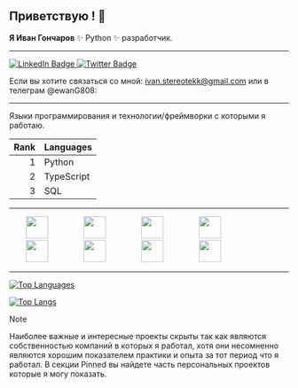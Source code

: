 ## Приветствую ! 👋


**Я Иван Гончаров**  ✨ Python ✨ разработчик. 

---


<div id="badges">
  <a href="https://www.linkedin.com/in/ivan-goncharov-60720a369/">
    <img src="https://img.shields.io/badge/LinkedIn-blue?style=for-the-badge&logo=linkedin&logoColor=white" alt="LinkedIn Badge"/>
  </a>
  <a href="https://twitter.com/?lang=ru">
    <img src="https://img.shields.io/badge/Twitter-blue?style=for-the-badge&logo=twitter&logoColor=white" alt="Twitter Badge"/>
  </a>
</div>

Если вы хотите связаться со мной:  ivan.stereotekk@gmail.com или в телеграм @ewanG808:

---

Языки программирования и технологии/фреймворки с которыми я работаю.

| Rank | Languages |                
|-----:|-----------|
|     1| Python    |
|     2| TypeScript|
|     3| SQL       |

---

<div>

<img height="40" width="40" hspace="30" src="https://cdn.jsdelivr.net/gh/devicons/devicon@latest/icons/python/python-original-wordmark.svg" />

<img height="40" width="40" hspace="30" src="https://cdn.jsdelivr.net/gh/devicons/devicon@latest/icons/apachekafka/apachekafka-original.svg" />

<img height="40" width="40" hspace="30" src="https://cdn.jsdelivr.net/gh/devicons/devicon@latest/icons/postgresql/postgresql-original.svg" />

<img height="40" width="40" hspace="30" src="https://cdn.jsdelivr.net/gh/devicons/devicon@latest/icons/sqlalchemy/sqlalchemy-original.svg" /> 

<img height="40" width="40" hspace="30" src="https://cdn.jsdelivr.net/gh/devicons/devicon@latest/icons/docker/docker-plain-wordmark.svg" />

<img height="40" width="40" hspace="30" src="https://cdn.jsdelivr.net/gh/devicons/devicon@latest/icons/fastapi/fastapi-original.svg" />

<img height="40" width="40" hspace="30" src="https://cdn.jsdelivr.net/gh/devicons/devicon@latest/icons/nextjs/nextjs-original.svg" />

<img height="40" width="40" hspace="30" src="https://cdn.jsdelivr.net/gh/devicons/devicon@latest/icons/apacheairflow/apacheairflow-original-wordmark.svg" />
  
</div>          

---


[![Top Languages](https://github-readme-stats.vercel.app/api?username=ivanIStereotekk)](https://github.com/anuraghazra/github-readme-stats)


[![Top Langs](https://github-readme-stats.vercel.app/api/top-langs/?username=ivanIStereotekk)](https://github.com/anuraghazra/github-readme-stats)
          
          
          

> [!NOTE]
> Наиболее важные и интересные проекты скрыты так как являются собственностью компаний в которых я работал,
> хотя они несомненно являются хорошим показателем практики и опыта за тот период что я работал.
> В секции Pinned вы найдете часть персональных проектов которые я могу показать.
          
